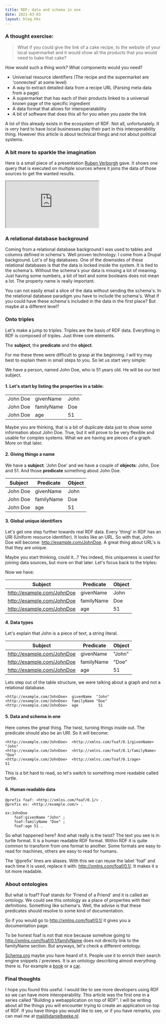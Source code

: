 ```yaml
---
title: RDF; data and schema in one
date: 2021-03-03
layout: blog.hbs
---
```


### A thought exercise:

>  What if you could give the link of a cake recipe, to the website of your local supermarket and it would show all the products that you would need to bake that cake?

How would such a thing work? What components would you need?

- Universal resource identifiers (The recipe and the supermarket are 'connected' at some level)
- A way to extract detailed data from a recipe URL (Parsing meta data from a page)
- A supermarket that has each of their products linked to a universal known page of the specific ingredient
- A data format that allows for interoperatability
- A bit of software that does this all for you when you paste the link

A lot of this already exists in the ecosystem of RDF. Not all, unfortunately. It is very hard to have local businesses play their part in this interoperability thing. However this article is about technical things and not about political systems.

### A bit more to sparkle the imagination
Here is a small piece of a presentation [Ruben Verborgh](https://ruben.verborgh.org/) gave. It shows one query that is executed on multiple sources where it joins the data of those sources to get the wanted results.

<iframe src="https://www.youtube.com/embed/LUF7plExdv8?start=301&end=360" allowfullscreen></iframe>

### A relational database background

Coming from a relational database background I was used to tables and columns defined in schema's. Well proven technology. I come from a Drupal background. Lot's of big databases. One of the downsides of these relational databases is that the data is locked inside the system. It is tied to the schema's. Without the schema's your data is missing a lot of meaning. Just having some numbers, a bit of text and some booleans does not mean a lot. The property name is really important.

You can not easily email a slice of the data without sending the schema's. In the relational database paradigm you have to include the schema's. 
What if you could have these schema's included in the data in the first place? But maybe at a different level?

### Onto triples

Let's make a jump to triples. Triples are the basis of RDF data. Everything in RDF is composed of triples. Just three core elements. 

The __subject__, the __predicate__ and the __object__. 

For me these three were difficult to grasp at the beginning. I will try may best to explain them in small steps to you. So let us start very simple:

We have a person, named John Doe, who is 51 years old. He will be our test subject.

#### 1. Let's start by listing the properties in a table:

|                   |                   |                   |
|-------------------|-------------------|-------------------|
| John Doe          | givenName         | John              |
| John Doe          | familyName        | Doe               |
| John Doe          | age               | 51                |

Maybe you are thinking, that is a bit of duplicate data just to show some information about John Doe. True, but it will prove to be very flexible and usable for complex systems. What we are having are pieces of a graph. More on that later.

#### 2. Giving things a name
We have a __subject__: 'John Doe' and we have a couple of __objects__: John, Doe and 51. And those __predicate__ something about John Doe. 

| Subject           | Predicate         | Object            |
|-------------------|-------------------|-------------------|
| John Doe          | givenName         | John              |
| John Doe          | familyName        | Doe               |
| John Doe          | age               | 51                |

#### 3. Global unique identifiers

Let's get one step further towards real RDF data. Every 'thing' in RDF has an URI (Uniform resource identifier). It looks like an URL. So with that, John Doe will become: <http://example.com/JohnDoe>. A great thing about URL's is that they are unique. 

Maybe you start thinking, could it...? Yes indeed, this uniqueness is used for joining data sources, but more on that later. Let's focus back to the triples:

Now we have:

| Subject                       | Predicate         | Object            |
|-------------------------------|-------------------|-------------------|
| <http://example.com/JohnDoe>  | givenName         | John              |
| <http://example.com/JohnDoe>  | familyName        | Doe               |
| <http://example.com/JohnDoe>  | age               | 51                |

#### 4. Data types

Let's explain that John is a piece of text, a string literal.

| Subject                       | Predicate         | Object            |
|-------------------------------|-------------------|-------------------|
| <http://example.com/JohnDoe>  | givenName         | "John"            |
| <http://example.com/JohnDoe>  | familyName        | "Doe"             |
| <http://example.com/JohnDoe>  | age               | 51                |

Lets step out of the table structure, we were talking about a graph and not a relational database. 

```turtle
<http://example.com/JohnDoe>  givenName  "John"
<http://example.com/JohnDoe>  familyName "Doe"
<http://example.com/JohnDoe>  age         51
```

#### 5. Data and schema in one

Here comes the great thing. The twist, turning things inside out. The predicate should also be an URI. So it will become:

```turtle
<http://example.com/JohnDoe>  <http://xmlns.com/foaf/0.1/givenName>   "John"
<http://example.com/JohnDoe>  <http://xmlns.com/foaf/0.1/familyName>  "Doe"
<http://example.com/JohnDoe>  <http://xmlns.com/foaf/0.1/age>          51
```

This is a bit hard to read, so let's switch to something more readable called turtle.

#### 6. Human readable data

```turtle
@prefix foaf: <http://xmlns.com/foaf/0.1/> .
@prefix ex: <http://example.com/> .

ex:JohnDoe
	foaf:givenName "John" ;
	foaf:familyName "Doe" ;
	foaf:age 51 .
```

So what happened here? And what really is the twist? The text you see is in turtle format. It is a human readable RDF format. Within RDF it is quite common to transform from one format to another. Some formats are easy to read for machines, others are easy to read for humans.

The '@prefix' lines are aliases. With this we can reuse the label 'foaf' and each time it is used, replace it with: http://xmlns.com/foaf/0.1/. It makes it a lot more readable. 

### About ontologies

But what is foaf? Foaf stands for 'Friend of a Friend' and it is called an ontology. We could see this ontology as a place of properties with their definitions. Something like schema's. Well, the advise is that these predicates should resolve to some kind of documentation. 

So if you would go to http://xmlns.com/foaf/0.1/ it gives you a documentation page. 

To be honest foaf is not that nice because somehow going to http://xmlns.com/foaf/0.1/familyName does not directly link to the familyName section. But anyways, let's check a different ontology. 

[Schema.org](https://schema.org/) maybe you have heard of it. People use it to enrich their search engine snippets / previews. It is an ontology describing almost everything there is. For example a [book](https://schema.org/Book) or a [car](https://schema.org/Car).

### Final thoughts

I hope you found this useful. I would like to see more developers using RDF so we can have more interoperability. This article was the first one in a series called "Building a webapplication on top of RDF". I will be writing about all the things you will encounter trying to create an application on top of RDF. If you have things you would like to see, or if you have remarks, you can mail me at mail@danielbeeke.nl.